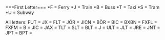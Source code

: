 ===First Letter===
*F = Ferry
*J = Train
*B = Buss
*T = Taxi
*S = Tram 
*U = Subway

All letters:
FUT  =
JX   =
FLT  =
JÖR  =
JICN =
BÖR  =
BIC  =
BXBN =
FXFL =
FXFM =
B    =
JIC  =
JAX  =
TLT  =
SLT  =
BLT  =
J    =
ULT  =
JLT  =
JRE  =
JNT  =
JPT  =
BPT  =

